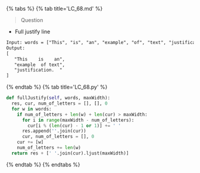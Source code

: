 {% tabs %}
{% tab title='LC_68.md' %}

> Question

* Full justify line

```txt
Input: words = ["This", "is", "an", "example", "of", "text", "justification."], maxWidth = 16
Output:
[
   "This    is    an",
   "example  of text",
   "justification.  "
]
```

{% endtab %}
{% tab title='LC_68.py' %}

```py
def fullJustify(self, words, maxWidth):
  res, cur, num_of_letters = [], [], 0
  for w in words:
    if num_of_letters + len(w) + len(cur) > maxWidth:
      for i in range(maxWidth - num_of_letters):
        cur[i % (len(cur) - 1 or 1)] += ' '
      res.append(''.join(cur))
      cur, num_of_letters = [], 0
    cur += [w]
    num_of_letters += len(w)
  return res + [' '.join(cur).ljust(maxWidth)]
```

{% endtab %}
{% endtabs %}
